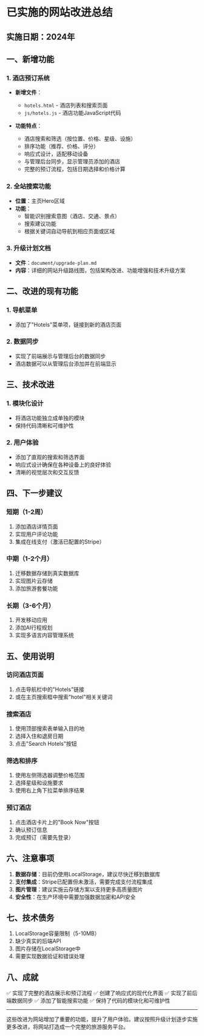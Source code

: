 # 已实施的网站改进总结

## 实施日期：2024年

## 一、新增功能

### 1. 酒店预订系统
- **新增文件**：
  - `hotels.html` - 酒店列表和搜索页面
  - `js/hotels.js` - 酒店功能JavaScript代码

- **功能特点**：
  - 酒店搜索和筛选（按位置、价格、星级、设施）
  - 排序功能（推荐、价格、评分）
  - 响应式设计，适配移动设备
  - 与管理后台同步，显示管理员添加的酒店
  - 完整的预订流程，包括日期选择和价格计算

### 2. 全站搜索功能
- **位置**：主页Hero区域
- **功能**：
  - 智能识别搜索意图（酒店、交通、景点）
  - 搜索建议功能
  - 根据关键词自动导航到相应页面或区域

### 3. 升级计划文档
- **文件**：`document/upgrade-plan.md`
- **内容**：详细的网站升级路线图，包括架构改进、功能增强和技术升级方案

## 二、改进的现有功能

### 1. 导航菜单
- 添加了"Hotels"菜单项，链接到新的酒店页面

### 2. 数据同步
- 实现了前端展示与管理后台的数据同步
- 酒店数据可以从管理后台添加并在前端显示

## 三、技术改进

### 1. 模块化设计
- 将酒店功能独立成单独的模块
- 保持代码清晰和可维护性

### 2. 用户体验
- 添加了直观的搜索和筛选界面
- 响应式设计确保在各种设备上的良好体验
- 清晰的视觉层次和交互反馈

## 四、下一步建议

### 短期（1-2周）
1. 添加酒店详情页面
2. 实现用户评论功能
3. 集成在线支付（激活已配置的Stripe）

### 中期（1-2个月）
1. 迁移数据存储到真实数据库
2. 实现图片云存储
3. 添加旅游套餐功能

### 长期（3-6个月）
1. 开发移动应用
2. 添加AI行程规划
3. 实现多语言内容管理系统

## 五、使用说明

### 访问酒店页面
1. 点击导航栏中的"Hotels"链接
2. 或在主页搜索框中搜索"hotel"相关关键词

### 搜索酒店
1. 使用顶部搜索表单输入目的地
2. 选择入住和退房日期
3. 点击"Search Hotels"按钮

### 筛选和排序
1. 使用左侧筛选器调整价格范围
2. 选择星级和设施要求
3. 使用右上角下拉菜单排序结果

### 预订酒店
1. 点击酒店卡片上的"Book Now"按钮
2. 确认预订信息
3. 完成预订（需要先登录）

## 六、注意事项

1. **数据存储**：目前仍使用LocalStorage，建议尽快迁移到数据库
2. **支付集成**：Stripe已配置但未激活，需要完成支付流程集成
3. **图片管理**：建议实施云存储方案以支持更多高质量图片
4. **安全性**：在生产环境中需要加强数据加密和API安全

## 七、技术债务

1. LocalStorage容量限制（5-10MB）
2. 缺少真实的后端API
3. 图片存储在LocalStorage中
4. 需要实现数据验证和错误处理

## 八、成就

✅ 实现了完整的酒店展示和预订流程
✅ 创建了响应式的现代化界面
✅ 实现了前后端数据同步
✅ 添加了智能搜索功能
✅ 保持了代码的模块化和可维护性

---

这些改进为网站增加了重要的功能，提升了用户体验。建议按照升级计划逐步实施更多改进，将网站打造成一个完整的旅游服务平台。 